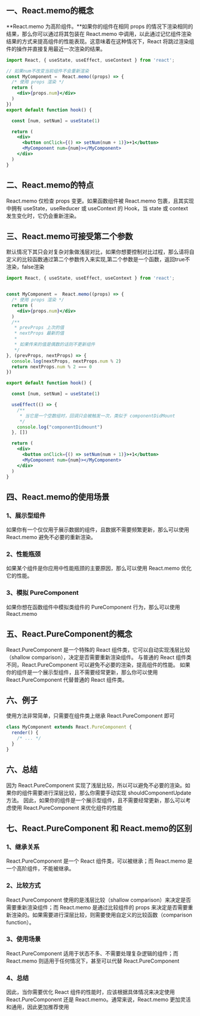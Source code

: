 ## 一、**React.memo的**概念
**React.memo 为高阶组件。**如果你的组件在相同 props 的情况下渲染相同的结果，那么你可以通过将其包装在 React.memo 中调用，以此通过记忆组件渲染结果的方式来提高组件的性能表现。这意味着在这种情况下，React 将跳过渲染组件的操作并直接复用最近一次渲染的结果。
```jsx
import React, { useState, useEffect, useContext } from 'react';

// 如果num不改变当前组件不会重新渲染
const MyComponent =  React.memo((props) => {
  /* 使用 props 渲染 */
  return (
    <div>{props.num}</div>
  )
})
export default function hook() {

  const [num, setNum] = useState(1)

  return (
    <div>
      <button onClick={() => setNum(num + 1)}>+1</button>
      <MyComponent num={num}></MyComponent>
    </div>
  )
}
```
## 二、**React.memo的**特点
React.memo 仅检查 props 变更。如果函数组件被 React.memo 包裹，且其实现中拥有 useState，useReducer 或 useContext 的 Hook，当 state 或 context 发生变化时，它仍会重新渲染。
## 三、**React.memo**可接受第二个参数
默认情况下其只会对复杂对象做浅层对比，如果你想要控制对比过程，那么请将自定义的比较函数通过第二个参数传入来实现,第二个参数是一个函数，返回true不渲染，false渲染

```jsx
import React, { useState, useEffect, useContext } from 'react';


const MyComponent =  React.memo((props) => {
  /* 使用 props 渲染 */
  return (
    <div>{props.num}</div>
  )
  /**
   * prevProps 上次的值
   * nextProps 最新的值
   * 
   * 如果传来的值是偶数的话则不更新组件
   */
}, (prevProps, nextProps) => {
  console.log(nextProps, nextProps.num % 2)
  return nextProps.num % 2 === 0
})

export default function hook() {

  const [num, setNum] = useState(1)

  useEffect(() => {
    /**
     * 当它是一个空数组时，回调只会被触发一次，类似于 componentDidMount
     */
    console.log("componentDidmount")
  }, [])

  return (
    <div>
      <button onClick={() => setNum(num + 1)}>+1</button>
      <MyComponent num={num}></MyComponent>
    </div>
  )
}
```
## 四、**React.memo的**使用场景
### 1、展示型组件
如果你有一个仅仅用于展示数据的组件，且数据不需要频繁更新，那么可以使用 React.memo 避免不必要的重新渲染。
### 2、性能瓶颈
如果某个组件是你应用中性能瓶颈的主要原因，那么可以使用 React.memo 优化它的性能。
### 3、模拟 PureComponent
如果你想在函数组件中模拟类组件的 PureComponent 行为，那么可以使用 React.memo
## 五、React.PureComponent的概念
React.PureComponent 是一个特殊的 React 组件类，它可以自动实现浅层比较（shallow comparison），决定是否需要重新渲染组件。
与普通的 React 组件类不同，React.PureComponent 可以避免不必要的渲染，提高组件的性能。
如果你的组件是一个展示型组件，且不需要经常更新，那么你可以使用 React.PureComponent 代替普通的 React 组件类。
## 六、例子
使用方法非常简单，只需要在组件类上继承 React.PureComponent 即可
```jsx
class MyComponent extends React.PureComponent {
  render() {
    /* ... */
  }
}

```
## 六、总结
因为 React.PureComponent 实现了浅层比较，所以可以避免不必要的渲染。如果你的组件需要进行深层比较，那么你需要手动实现 shouldComponentUpdate 方法。
因此，如果你的组件是一个展示型组件，且不需要经常更新，那么可以考虑使用 React.PureComponent 来优化组件的性能
## 七、React.PureComponent 和 React.memo的区别
### 1、继承关系
React.PureComponent 是一个 React 组件类，可以被继承；而 React.memo 是一个高阶组件，不能被继承。
### 2、比较方式
React.PureComponent 使用的是浅层比较（shallow comparison）来决定是否需要重新渲染组件；而 React.memo 是通过比较组件的 props 来决定是否需要重新渲染的。如果需要进行深层比较，则需要使用自定义的比较函数（comparison function）。
### 3、使用场景
React.PureComponent 适用于状态不多、不需要处理复杂逻辑的组件；而 React.memo 则适用于任何情况下，甚至可以代替 React.PureComponent
### 4、总结
因此，当你需要优化 React 组件的性能时，应该根据具体情况来决定使用 React.PureComponent 还是 React.memo。通常来说，React.memo 更加灵活和通用，因此更加推荐使用
